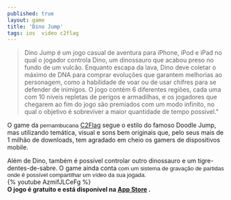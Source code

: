 ```yaml
---
published: true
layout: game
title: 'Dino Jump'
tags: ios  video c2flag
---
```

> Dino Jump &#233; um jogo casual de aventura para iPhone, iPod e iPad no qual o jogador controla Dino, um dinossauro que acabou preso no fundo de um vulc&#227;o. Enquanto escapa da lava, Dino deve coletar o m&#225;ximo de DNA para comprar evolu&#231;&#245;es que garantem melhorias ao personagem, como a habilidade de voar ou de usar chifres para se defender de inimigos. O jogo cont&#233;m 6 diferentes regi&#245;es, cada uma com 10 n&#237;veis repletas de perigos e armadilhas, e os jogadores que chegarem ao fim do jogo s&#227;o premiados com um modo infinito, no qual o objetivo &#233; sobreviver a maior quantidade de tempo poss&#237;vel.&quot;
 

 
O game da<span style="color: #222222; font-family: arial, sans-serif; font-size: 13.333333969116211px;"> pernambucana</span> <a href="http://www.c2flag.com/" target="_blank">C2Flag</a>
 segue o estilo do famoso Doodle Jump, mas utilizando tem&#225;tica, visual e sons bem originais que, pelo seus mais de 1 milh&#227;o de downloads, tem agradado em cheio os gamers de dispositivos mobile.
 

 
Al&#233;m de Dino, tamb&#233;m &#233; poss&#237;vel controlar outro dinossauro e um tigre-dentes-de-sabre.
O game ainda conta<span style="color: #222222; font-family: arial, sans-serif; font-size: 13.333333969116211px;"> com um sistema de grava&#231;&#227;o de partidas onde &#233; poss&#237;vel compartilhar um v&#237;deo da sua jogada.</span>
<span style="color: #222222; font-family: arial, sans-serif; font-size: 13.333333969116211px;"><br /></span>
{% youtube AzmifJLCeFg %}
<br />
<strong>O jogo &#233; gratuito e est&#225; dispon&#237;vel na <a href="https://itunes.apple.com/us/app/id462902824" target="_blank">App Store</a>
.</strong>
